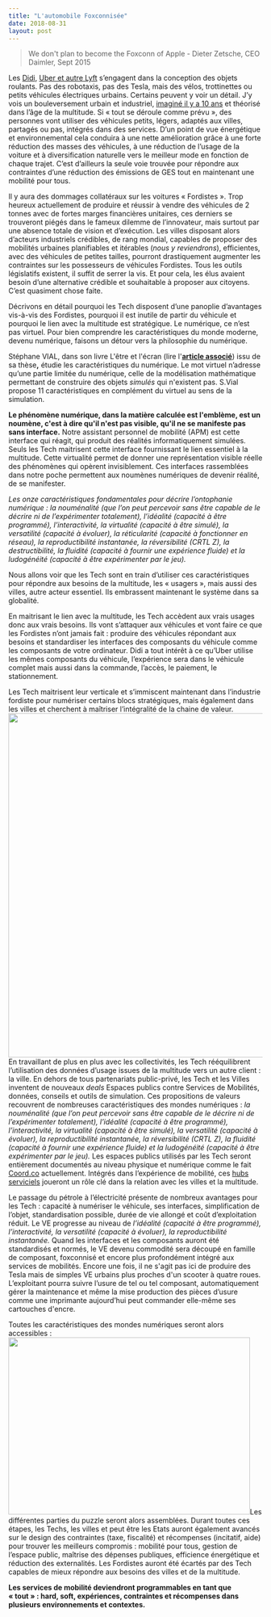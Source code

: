 ```yaml
---
title: "L'automobile Foxconnisée"
date: 2018-08-31
layout: post
---
```


<blockquote>We don't plan to become the Foxconn of Apple - Dieter Zetsche, CEO Daimler, Sept 2015</blockquote>
Les <a href="https://technode.com/2018/04/24/didi-d-alliance/">Didi</a>, <a href="https://www.bloomberg.com/news/articles/2018-08-30/uber-embraces-bikes-scooters-as-the-future-of-urban-transport">Uber et autre Lyft</a> s’engagent dans la conception des objets roulants. Pas des robotaxis, pas des Tesla, mais des vélos, trottinettes ou petits véhicules électriques urbains. Certains peuvent y voir un détail. J’y vois un bouleversement urbain et industriel, <a href="http://transportsdufutur.ademe.fr/2009/11/le-passage-de-lobjet-vehicule-aux-services-de-mobilite-une-chance.html" target="_blank" rel="noopener">imaginé il y a 10 ans</a> et théorisé dans l’âge de la multitude. Si « tout se déroule comme prévu », des personnes vont utiliser des véhicules petits, légers, adaptés aux villes, partagés ou pas, intégrés dans des services. D’un point de vue énergétique et environnemental cela conduira à une nette amélioration grâce à une forte réduction des masses des véhicules, à une réduction de l’usage de la voiture et à diversification naturelle vers le meilleur mode en fonction de chaque trajet. C’est d’ailleurs la seule voie trouvée pour répondre aux contraintes d’une réduction des émissions de GES tout en maintenant une mobilité pour tous.

Il y aura des dommages collatéraux sur les voitures « Fordistes ». Trop heureux actuellement de produire et réussir à vendre des véhicules de 2 tonnes avec de fortes marges financières unitaires, ces derniers se trouveront piégés dans le fameux dilemme de l’innovateur, mais surtout par une absence totale de vision et d’exécution. Les villes disposant alors d’acteurs industriels crédibles, de rang mondial, capables de proposer des mobilités urbaines planifiables et itérables (<em>nous y reviendrons</em>), efficientes, avec des véhicules de petites tailles, pourront drastiquement augmenter les contraintes sur les possesseurs de véhicules Fordistes. Tous les outils législatifs existent, il suffit de serrer la vis. Et pour cela, les élus avaient besoin d’une alternative crédible et souhaitable à proposer aux citoyens. C’est quasiment chose faite.

Décrivons en détail pourquoi les Tech disposent d’une panoplie d’avantages vis-à-vis des Fordistes, pourquoi il est inutile de partir du véhicule et pourquoi le lien avec la multitude est stratégique. Le numérique, ce n’est pas virtuel. Pour bien comprendre les caractéristiques du monde moderne, devenu numérique, faisons un détour vers la philosophie du numérique.<!--more-->

Stéphane VIAL, dans son livre L'être et l'écran (lire l'<strong><a href="http://transportsdufutur.ademe.fr/2013/09/la-these-de-stephane-vial-rassemble-des-points-essentiels-a-connaitre-concernant-la-revolution-numerique-la-metanote.html">article associé</a></strong>) issu de sa thèse<strong>,</strong> étudie les caractéristiques du numérique. Le mot virtuel n’adresse qu’une partie limitée du numérique, celle de la modélisation mathématique permettant de construire des objets <em>simulés</em> qui n'existent pas. S.Vial propose 11 caractéristiques en complément du virtuel au sens de la simulation.

<strong>Le phénomène numérique, dans la matière calculée est l'emblème, est un noumène, c'est à dire qu'il n'est pas visible, qu'il ne se manifeste pas sans </strong><strong>interface</strong><strong>.</strong> Notre assistant personnel de mobilité (APM) est cette interface qui réagit, qui produit des réalités informatiquement simulées. Seuls les Tech maitrisent cette interface fournissant le lien essentiel à la multitude. Cette virtualité permet de donner une représentation visible réelle des phénomènes qui opèrent invisiblement. Ces interfaces rassemblées dans notre poche permettent aux noumènes numériques de devenir réalité, de se manifester.

<em>Les </em><em>onze caractéristiques fondamentales pour décrire l’ontophanie numérique :</em><em> la nouménalité (que l’on peut percevoir sans être capable de le décrire ni de l’expérimenter totalement), l’idéalité (capacité à être programmé), l’interactivité, la virtualité (capacité à être simulé), la versatilité (capacité à évoluer), la réticularité (capacité à fonctionner en réseau), la reproductibilité instantanée, la réversibilité (CRTL Z), la destructibilité, la fluidité (capacité à fournir une expérience fluide) et la ludogénéité (capacité à être expérimenter par le jeu).</em>

Nous allons voir que les Tech sont en train d’utiliser ces caractéristiques pour répondre aux besoins de la multitude, les « usagers », mais aussi des villes, autre acteur essentiel. Ils embrassent maintenant le système dans sa globalité.

En maitrisant le lien avec la multitude, les Tech accèdent aux vrais usages donc aux vrais besoins. Ils vont s’attaquer aux véhicules et vont faire ce que les Fordistes n’ont jamais fait : produire des véhicules répondant aux besoins et standardiser les interfaces des composants du véhicule comme les composants de votre ordinateur. Didi a tout intérêt à ce qu’Uber utilise les mêmes composants du véhicule, l’expérience sera dans le véhicule complet mais aussi dans la commande, l’accès, le paiement, le stationnement.

Les Tech maitrisent leur verticale et s’immiscent maintenant dans l’industrie fordiste pour numériser certains blocs stratégiques, mais également dans les villes et cherchent à maîtriser l’intégralité de la chaine de valeur.<a href="http://transportsdufutur.ademe.fr/wp-content/uploads/sites/6/2018/08/Ford_num_mob.png"><img class="aligncenter wp-image-5350 size-full" title="fordiste / Tech" src="http://transportsdufutur.ademe.fr/wp-content/uploads/sites/6/2018/08/Ford_num_mob.png" alt="" width="1145" height="682" /></a>En travaillant de plus en plus avec les collectivités, les Tech rééquilibrent l’utilisation des données d’usage issues de la multitude vers un autre client : la ville. En dehors de tous partenariats public-privé, les Tech et les Villes inventent de nouveaux <em>deals</em> Espaces publics contre Services de Mobilités, données, conseils et outils de simulation. Ces propositions de valeurs recouvrent de nombreuses caractéristiques des mondes numériques : <em>la nouménalité (que l’on peut percevoir sans être capable de le décrire ni de l’expérimenter totalement), l’idéalité (capacité à être programmé), l’interactivité, la virtualité (capacité à être simulé), la versatilité (capacité à évoluer), la reproductibilité instantanée, la réversibilité (CRTL Z), la fluidité (capacité à fournir une expérience fluide) et la ludogénéité (capacité à être expérimenter par le jeu).</em> Les espaces publics utilisés par les Tech seront entièrement documentés au niveau physique et numérique comme le fait <a href="https://coord.co/">Coord.co</a> actuellement. Intégrés dans l’expérience de mobilité, ces <a href="https://www.wired.com/story/how-curbs-became-the-new-urban-battleground/">hubs serviciels</a> joueront un rôle clé dans la relation avec les villes et la multitude.

Le passage du pétrole à l’électricité présente de nombreux avantages pour les Tech : capacité à numériser le véhicule, ses interfaces, simplification de l’objet, standardisation possible, durée de vie allongé et coût d’exploitation réduit. Le VE progresse au niveau de <em>l’idéalité (capacité à être programmé), l’interactivité, la versatilité (capacité à évoluer), la reproductibilité instantanée.</em> Quand les interfaces et les composants auront été standardisés et normés, le VE devenu commodité sera découpé en famille de composant, foxconnisé et encore plus profondément intégré aux services de mobilités. Encore une fois, il ne s'agit pas ici de produire des Tesla mais de simples VE urbains plus proches d'un scooter à quatre roues. L’exploitant pourra suivre l’usure de tel ou tel composant, automatiquement gérer la maintenance et même la mise production des pièces d’usure comme une imprimante aujourd’hui peut commander elle-même ses cartouches d'encre.

Toutes les caractéristiques des mondes numériques seront alors accessibles :<a href="http://transportsdufutur.ademe.fr/wp-content/uploads/sites/6/2018/08/monde_num_caract-1.png"><img class="aligncenter wp-image-5357 size-full" src="http://transportsdufutur.ademe.fr/wp-content/uploads/sites/6/2018/08/monde_num_caract-1.png" alt="" width="479" height="351" /></a>Les différentes parties du puzzle seront alors assemblées. Durant toutes ces étapes, les Techs, les villes et peut être les Etats auront également avancés sur le design des contraintes (taxe, fiscalité) et récompenses (incitatif, aide) pour trouver les meilleurs compromis : mobilité pour tous, gestion de l’espace public, maîtrise des dépenses publiques, efficience énergétique et réduction des externalités. Les Fordistes auront été écartés par des Tech capables de mieux répondre aux besoins des villes et de la multitude.

<strong>Les services de mobilité deviendront programmables en tant que « tout » : hard, soft, expériences, contraintes et récompenses dans plusieurs environnements et contextes.</strong>